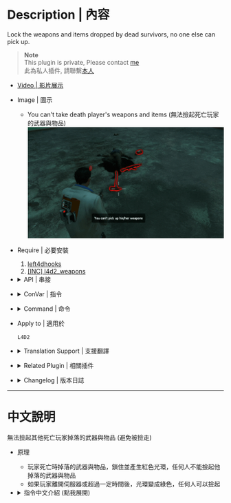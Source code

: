 
# Description | 內容
Lock the weapons and items dropped by dead survivors, no one else can pick up.

> __Note__ <br/>
This plugin is private, Please contact [me](https://github.com/fbef0102/Game-Private_Plugin#私人插件列表-private-plugins-list)<br/>
此為私人插件, 請聯繫[本人](https://github.com/fbef0102/Game-Private_Plugin#私人插件列表-private-plugins-list)

* [Video | 影片展示](https://youtu.be/TEQUEbWQkCg)

* Image | 圖示
	* You can't take death player's weapons and items (無法撿起死亡玩家的武器與物品)
    <br/>![l4d_death_weapon_lock_1](image/l4d_death_weapon_lock_1.gif)

* Require | 必要安裝
    1. [left4dhooks](https://forums.alliedmods.net/showthread.php?t=321696)
    2. [[INC] l4d2_weapons](/left4dead2/scripting/include/l4d2_weapons.inc)

* <details><summary>API | 串接</summary>

	```c++
    /**
    * Lock the weapon so only the specific client can pick up
    * 
    * @param client	Client that can pick up the weapon, anyone else can't (don't input fake client)
    * @param weapon	Weapons that would be locked (must be on the ground)
    * 
    * @return		    True if suceed, false if not
    */
    native bool Drop_WeaponLock(int client, int weapon);
	```
</details>

* <details><summary>ConVar | 指令</summary>

	* cfg/sourcemod/l4d_death_weapon_lock.cfg
		```php
        // 0=Plugin off, 1=Plugin on.
        l4d_death_weapon_lock_enable "1"

        // Glow color (RGB) for weapons and items droped by dead survivors and lock. [0 0 0: No Glow]
        l4d_death_weapon_lock_color_lock "255 0 0"

        // Glow color (RGB) for weapons and items droped by dead survivors and unlock.　[0 0 0: No Glow]
        l4d_death_weapon_lock_color_unlock "0 255 0"

        // Glow range for weapons and items drooped by dead survivors.
        // Value: 0 = Unlimited range, others = Glow range.
        l4d_death_weapon_lock_range "200"

        // Lock time for weapons and items droped by dead survivors.
        // Value: -1 = Lock Forever, 0.0 = Unlock instantly, others = Lock time.
        l4d_death_weapon_lock_lock_time "-1"

        // If 1, everyone can pick up weapons and items if owner has left the server
        l4d_death_weapon_lock_left_unlock "1"
		```
</details>

* <details><summary>Command | 命令</summary>
    
    None
</details>

* Apply to | 適用於
    ```
    L4D2
    ```

* <details><summary>Translation Support | 支援翻譯</summary>

	```
	English
	繁體中文
	简体中文
	```
</details>

* <details><summary>Related Plugin | 相關插件</summary>

	1. [drop_secondary](https://github.com/fbef0102/L4D2-Plugins/tree/master/drop_secondary): Survivor players will drop their secondary weapon (including melee) when they die
		> 死亡時掉落第二把武器
</details>

* <details><summary>Changelog | 版本日誌</summary>

    * v1.1h (2023/12/13)
        * Add Api

    * v1.0h (2023-11-28)
        * Initial Release
</details>

- - - -
# 中文說明
無法撿起其他死亡玩家掉落的武器與物品 (避免被撿走)

* 原理
    * 玩家死亡時掉落的武器與物品，鎖住並產生紅色光環，任何人不能撿起他掉落的武器與物品
    * 如果玩家離開伺服器或超過一定時間後，光環變成綠色，任何人可以撿起

* <details><summary>指令中文介紹 (點我展開)</summary>

	* cfg/sourcemod/l4d_death_weapon_lock.cfg
		```php
        // 0=關閉插件, 1=啟動插件
        l4d_death_weapon_lock_enable "1"

        // 倖存者死亡時掉落的武器與物品，鎖住的光環顏色，填入RGB三色 (三個數值介於0~255，需要空格) [0 0 0: 不加顏色]
        l4d_death_weapon_lock_color_lock "255 0 0"

        // 倖存者死亡時掉落的武器與物品，解鎖的光環顏色，填入RGB三色 (三個數值介於0~255，需要空格) [0 0 0: 不加顏色]
        l4d_death_weapon_lock_color_unlock "0 255 0"

        // 光環顏色範圍
        // 0 = 無限制
        l4d_death_weapon_lock_range "200"

        // 倖存者死亡時掉落的武器與物品 鎖住時間，超過一定時間後，任何人可以撿起
        // -1 = 永遠鎖住, 0.0 = 不鎖, 其他數值 = 鎖住時間.
        l4d_death_weapon_lock_lock_time "-1"

        // 為1時，如果玩家離開伺服器則任何人可以撿起
        l4d_death_weapon_lock_left_unlock "1"
		```
</details>
